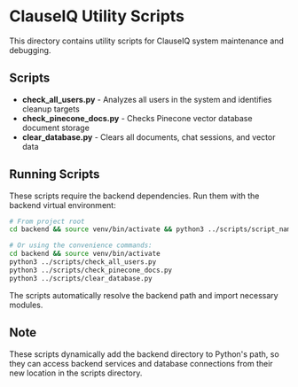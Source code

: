 # ClauseIQ Utility Scripts

This directory contains utility scripts for ClauseIQ system maintenance and debugging.

## Scripts

- **check_all_users.py** - Analyzes all users in the system and identifies cleanup targets
- **check_pinecone_docs.py** - Checks Pinecone vector database document storage 
- **clear_database.py** - Clears all documents, chat sessions, and vector data

## Running Scripts

These scripts require the backend dependencies. Run them with the backend virtual environment:

```bash
# From project root
cd backend && source venv/bin/activate && python3 ../scripts/script_name.py

# Or using the convenience commands:
cd backend && source venv/bin/activate
python3 ../scripts/check_all_users.py
python3 ../scripts/check_pinecone_docs.py  
python3 ../scripts/clear_database.py
```

The scripts automatically resolve the backend path and import necessary modules.

## Note

These scripts dynamically add the backend directory to Python's path, so they can access backend services and database connections from their new location in the scripts directory. 